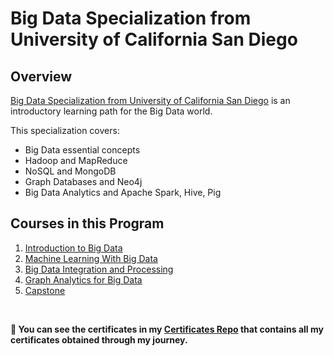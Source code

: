 # Big Data Specialization from University of California San Diego

<h2> Overview</h2>

<p><a href="https://www.coursera.org/specializations/big-data" rel="nofollow">Big Data Specialization from University of California San Diego</a> is an introductory learning path for the Big Data world.</p>
<p>This specialization covers:</p>
<ul>
<li>Big Data essential concepts</li>
<li>Hadoop and MapReduce</li>
<li>NoSQL and MongoDB</li>
<li>Graph Databases and Neo4j</li>
<li>Big Data Analytics and Apache Spark, Hive, Pig</li>
</ul>
<h2>Courses in this Program</h2>
<ol>
<li><a href="https://github.com/ShafayetB/Coursera/tree/master/University-of-California-San-Diego/Introduction%20to%20Big%20Data">Introduction to Big Data</a></li>
<li><a href="https://github.com/ShafayetB/Coursera/tree/master/University-of-California-San-Diego/Machine%20Learning%20with%20Big%20Data">Machine Learning With Big Data</a></li>
  <li><a href="https://github.com/ShafayetB/Coursera/tree/master/University-of-California-San-Diego">Big Data Integration and Processing</a></li>
  <li><a href="https://github.com/ShafayetB/Coursera/tree/master/University-of-California-San-Diego">Graph Analytics for Big Data</a></li>
  <li><a href="https://github.com/ShafayetB/Coursera/tree/master/University-of-California-San-Diego">Capstone</a></li> 
</ol>
<br/>
<strong><p>🔷 You can see the certificates in my <a href="https://github.com/ShafayetB/Certificates">Certificates Repo</a> that contains all my certificates obtained through my journey.</strong></p><br>
